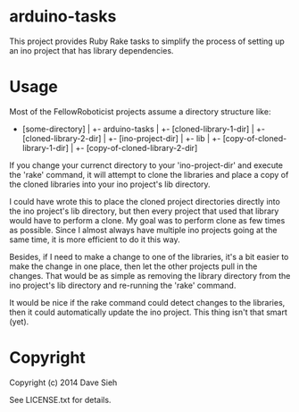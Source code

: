 arduino-tasks
=============

This project provides Ruby Rake tasks to simplify the process of setting
up an ino project that has library dependencies.

Usage
=====

Most of the FellowRoboticist projects assume a directory structure like:

   + [some-directory]
           |
	   +- arduino-tasks
	   |
	   +- [cloned-library-1-dir]
	   |
	   +- [cloned-library-2-dir]
	   |
	   +- [ino-project-dir]
	           |
		   +- lib
		       |
		       +- [copy-of-cloned-library-1-dir]
		       |
		       +- [copy-of-cloned-library-2-dir]
	   
If you change your currenct directory to your 'ino-project-dir' and execute the 'rake'
command, it will attempt to clone the libraries and place a copy of the cloned libraries
into your ino project's lib directory.

I could have wrote this to place the cloned project directories directly into the ino
project's lib directory, but then every project that used that library would have to
perform a clone. My goal was to perform clone as few times as possible. Since I almost
always have multiple ino projects going at the same time, it is more efficient to do it
this way.

Besides, if I need to make a change to one of the libraries, it's a bit easier to make
the change in one place, then let the other projects pull in the changes. That would be
as simple as removing the library directory from the ino project's lib directory and 
re-running the 'rake' command.

It would be nice if the rake command could detect changes to the libraries, then it could
automatically update the ino project. This thing isn't that smart (yet).

Copyright
=========
Copyright (c) 2014 Dave Sieh

See LICENSE.txt for details.

